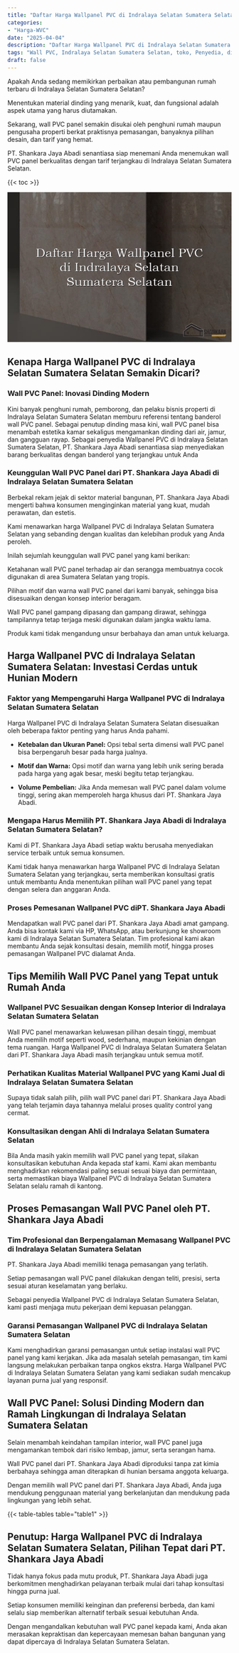 ```yaml
---
title: "Daftar Harga Wallpanel PVC di Indralaya Selatan Sumatera Selatan"
categories: 
- "Harga-WVC"
date: "2025-04-04"
description: "Daftar Harga Wallpanel PVC di Indralaya Selatan Sumatera Selatan bagi hunian, kantor, dan toko. Produk berkualitas, variasi motif, variasi warna modern, dengan jasa penempatan dikerjakan oleh tim ahli serta jaminan resmi!|Layanan penjualan Wallpanel PVC di Indralaya Selatan Sumatera Selatan untuk keperluan rumah, kantor, atau gerai, beserta produk berkualitas dan instalasi oleh tim ahli serta jaminan resmi.|Pilihan Wallpanel PVC di Indralaya Selatan Sumatera Selatan yang andal bagi rumah, kantor, dan toko, dengan panel berkualitas dan pemasangan oleh tenaga ahli ahli serta garansi resmi.|Penyediaan Wallpanel PVC di Indralaya Selatan Sumatera Selatan untuk hunian, perkantoran, dan ritel, beserta panel terbaik dan instalasi oleh teknisi profesional, lengkap beserta jaminan resmi.}"
tags: "Wall PVC, Indralaya Selatan Sumatera Selatan, toko, Penyedia, distributor"
draft: false
---
```


Apakah Anda sedang memikirkan perbaikan atau pembangunan rumah terbaru di Indralaya Selatan Sumatera Selatan?

Menentukan material dinding yang menarik, kuat, dan fungsional adalah aspek utama yang harus diutamakan.

Sekarang, wall PVC panel semakin disukai oleh penghuni rumah maupun pengusaha properti berkat praktisnya pemasangan, banyaknya pilihan desain, dan tarif yang hemat.

PT. Shankara Jaya Abadi senantiasa siap menemani Anda menemukan wall PVC panel berkualitas dengan tarif terjangkau di Indralaya Selatan Sumatera Selatan.

{{< toc >}}

![Daftar Harga Wallpanel PVC di Indralaya Selatan Sumatera Selatan](/images/Harga-WVC/Daftar-Harga-Wallpanel-PVC-di-Indralaya-Selatan-Sumatera-Selatan.png)


## Kenapa Harga Wallpanel PVC di Indralaya Selatan Sumatera Selatan Semakin Dicari?

### Wall PVC Panel: Inovasi Dinding Modern

Kini banyak penghuni rumah, pemborong, dan pelaku bisnis properti di Indralaya Selatan Sumatera Selatan memburu referensi tentang banderol wall PVC panel. Sebagai penutup dinding masa kini, wall PVC panel bisa menambah estetika kamar sekaligus mengamankan dinding dari air, jamur, dan gangguan rayap. Sebagai penyedia Wallpanel PVC di Indralaya Selatan Sumatera Selatan, PT. Shankara Jaya Abadi senantiasa siap menyediakan barang berkualitas dengan banderol yang terjangkau untuk Anda

### Keunggulan Wall PVC Panel dari PT. Shankara Jaya Abadi di Indralaya Selatan Sumatera Selatan

Berbekal rekam jejak di sektor material bangunan, PT. Shankara Jaya Abadi mengerti bahwa konsumen menginginkan material yang kuat, mudah perawatan, dan estetis.

Kami menawarkan harga Wallpanel PVC di Indralaya Selatan Sumatera Selatan yang sebanding dengan kualitas dan kelebihan produk yang Anda peroleh.

Inilah sejumlah keunggulan wall PVC panel yang kami berikan:

Ketahanan wall PVC panel terhadap air dan serangga membuatnya cocok digunakan di area Sumatera Selatan yang tropis.

Pilihan motif dan warna wall PVC panel dari kami banyak, sehingga bisa disesuaikan dengan konsep interior beragam.

Wall PVC panel gampang dipasang dan gampang dirawat, sehingga tampilannya tetap terjaga meski digunakan dalam jangka waktu lama.

Produk kami tidak mengandung unsur berbahaya dan aman untuk keluarga.

## Harga Wallpanel PVC di Indralaya Selatan Sumatera Selatan: Investasi Cerdas untuk Hunian Modern

### Faktor yang Mempengaruhi Harga Wallpanel PVC di Indralaya Selatan Sumatera Selatan

Harga Wallpanel PVC di Indralaya Selatan Sumatera Selatan disesuaikan oleh beberapa faktor penting yang harus Anda pahami.

- **Ketebalan dan Ukuran Panel:** Opsi tebal serta dimensi wall PVC panel bisa berpengaruh besar pada harga jualnya.

- **Motif dan Warna:** Opsi motif dan warna yang lebih unik sering berada pada harga yang agak besar, meski begitu tetap terjangkau.

- **Volume Pembelian:** Jika Anda memesan wall PVC panel dalam volume tinggi, sering akan memperoleh harga khusus dari PT. Shankara Jaya Abadi.

### Mengapa Harus Memilih PT. Shankara Jaya Abadi di Indralaya Selatan Sumatera Selatan?

Kami di PT. Shankara Jaya Abadi setiap waktu berusaha menyediakan service terbaik untuk semua konsumen.

Kami tidak hanya menawarkan harga Wallpanel PVC di Indralaya Selatan Sumatera Selatan yang terjangkau, serta memberikan konsultasi gratis untuk membantu Anda menentukan pilihan wall PVC panel yang tepat dengan selera dan anggaran Anda.

### Proses Pemesanan Wallpanel PVC diPT. Shankara Jaya Abadi

Mendapatkan wall PVC panel dari PT. Shankara Jaya Abadi amat gampang. Anda bisa kontak kami via HP, WhatsApp, atau berkunjung ke showroom kami di Indralaya Selatan Sumatera Selatan. Tim profesional kami akan membantu Anda sejak konsultasi desain, memilih motif, hingga proses pemasangan Wallpanel PVC dialamat Anda.

## Tips Memilih Wall PVC Panel yang Tepat untuk Rumah Anda

### Wallpanel PVC Sesuaikan dengan Konsep Interior di Indralaya Selatan Sumatera Selatan

Wall PVC panel menawarkan keluwesan pilihan desain tinggi, membuat Anda memilih motif seperti wood, sederhana, maupun kekinian dengan tema ruangan. Harga Wallpanel PVC di Indralaya Selatan Sumatera Selatan dari PT. Shankara Jaya Abadi masih terjangkau untuk semua motif.

### Perhatikan Kualitas Material Wallpanel PVC yang Kami Jual di Indralaya Selatan Sumatera Selatan

Supaya tidak salah pilih, pilih wall PVC panel dari PT. Shankara Jaya Abadi yang telah terjamin daya tahannya melalui proses quality control yang cermat.

### Konsultasikan dengan Ahli di Indralaya Selatan Sumatera Selatan

Bila Anda masih yakin memilih wall PVC panel yang tepat, silakan konsultasikan kebutuhan Anda kepada staf kami. Kami akan membantu menghadirkan rekomendasi paling sesuai sesuai biaya dan permintaan, serta memastikan biaya Wallpanel PVC di Indralaya Selatan Sumatera Selatan selalu ramah di kantong.

## Proses Pemasangan Wall PVC Panel oleh PT. Shankara Jaya Abadi

### Tim Profesional dan Berpengalaman Memasang Wallpanel PVC di Indralaya Selatan Sumatera Selatan

PT. Shankara Jaya Abadi memiliki tenaga pemasangan yang terlatih.

Setiap pemasangan wall PVC panel dilakukan dengan teliti, presisi, serta sesuai aturan keselamatan yang berlaku.

Sebagai penyedia Wallpanel PVC di Indralaya Selatan Sumatera Selatan, kami pasti menjaga mutu pekerjaan demi kepuasan pelanggan.

### Garansi Pemasangan Wallpanel PVC di Indralaya Selatan Sumatera Selatan

Kami menghadirkan garansi pemasangan untuk setiap instalasi wall PVC panel yang kami kerjakan. Jika ada masalah setelah pemasangan, tim kami langsung melakukan perbaikan tanpa ongkos ekstra. Harga Wallpanel PVC di Indralaya Selatan Sumatera Selatan yang kami sediakan sudah mencakup layanan purna jual yang responsif.

## Wall PVC Panel: Solusi Dinding Modern dan Ramah Lingkungan di Indralaya Selatan Sumatera Selatan

Selain menambah keindahan tampilan interior, wall PVC panel juga mengamankan tembok dari risiko lembap, jamur, serta serangan hama.

Wall PVC panel dari PT. Shankara Jaya Abadi diproduksi tanpa zat kimia berbahaya sehingga aman diterapkan di hunian bersama anggota keluarga.

Dengan memilih wall PVC panel dari PT. Shankara Jaya Abadi, Anda juga mendukung penggunaan material yang berkelanjutan dan mendukung pada lingkungan yang lebih sehat.

{{< table-tables table="table1" >}}

## Penutup: Harga Wallpanel PVC di Indralaya Selatan Sumatera Selatan, Pilihan Tepat dari PT. Shankara Jaya Abadi

Tidak hanya fokus pada mutu produk, PT. Shankara Jaya Abadi juga berkomitmen menghadirkan pelayanan terbaik mulai dari tahap konsultasi hingga purna jual.

Setiap konsumen memiliki keinginan dan preferensi berbeda, dan kami selalu siap memberikan alternatif terbaik sesuai kebutuhan Anda.

Dengan mengandalkan kebutuhan wall PVC panel kepada kami, Anda akan merasakan kepraktisan dan kepercayaan memesan bahan bangunan yang dapat dipercaya di Indralaya Selatan Sumatera Selatan.